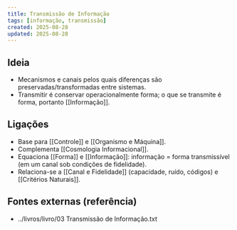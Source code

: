 ```yaml
---
title: Transmissão de Informação
tags: [informação, transmissão]
created: 2025-08-28
updated: 2025-08-28
---
```


## Ideia
- Mecanismos e canais pelos quais diferenças são preservadas/transformadas entre sistemas.
- Transmitir é conservar operacionalmente forma; o que se transmite é forma, portanto [[Informação]].

## Ligações
- Base para [[Controle]] e [[Organismo e Máquina]].
- Complementa [[Cosmologia Informacional]].
- Equaciona [[Forma]] e [[Informação]]: informação = forma transmissível (em um canal sob condições de fidelidade).
- Relaciona-se a [[Canal e Fidelidade]] (capacidade, ruído, códigos) e [[Critérios Naturais]].

## Fontes externas (referência)
- ../livros/livro/03 Transmissão de Informação.txt
